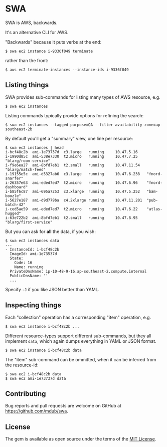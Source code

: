 # SWA

SWA is AWS, backwards.

It's an alternative CLI for AWS.

"Backwards" because it puts verbs at the end:

    $ swa ec2 instance i-9336f049 terminate

rather than the front:

    $ aws ec2 terminate-instances --instance-ids i-9336f049

## Listing things

SWA provides sub-commands for listing many types of AWS resource, e.g.

    $ swa ec2 instances

Listing commands typically provide options for refining the search:

    $ swa ec2 instances --tagged purpose=QA --filter availability-zone=ap-southeast-2b

By default you'll get a "summary" view, one line per resource:

    $ swa ec2 instances | head
    i-bcf48c2b  ami-1e73737d  c3.large   running     10.47.5.16    
    i-1990d85c  ami-538e7330  t2.micro   running     10.47.7.25    "blarg/room-service"
    i-f9e6ea27  ami-8bfd7eb1  t2.small   running     10.47.11.54   "blarg/match-feed"
    i-19155e5c  ami-d5327ab6  c3.large   running     10.47.6.238   "fnord-snarfer"
    i-26357e63  ami-eded7ed7  t2.micro   running     10.47.6.96    "fnord-dashboard"
    i-b85f6c87  ami-695a7253  c3.xlarge  running     10.47.5.252   "bam-boozle"
    i-5627e187  ami-d9d779ba  c4.2xlarge running     10.47.11.201  "pub-batch-42"
    i-ced5ae59  ami-eded7ed7  t2.micro   running     10.47.6.22    "atlas-hugged"
    i-63e722b2  ami-8bfd7eb1  t2.small   running     10.47.8.95    "blarg/first-service"

But you can ask for **all** the data, if you wish:

    $ swa ec2 instances data
    ---
    - InstanceId: i-bcf48c2b
      ImageId: ami-1e73537d
      State:
        Code: 16
        Name: running
      PrivateDnsName: ip-10-48-9-16.ap-southeast-2.compute.internal
      PublicDnsName: ''
      ...

Specify `-J` if you like JSON better than YAML.

## Inspecting things

Each "collection" operation has a corresponding "item" operation, e.g.

    $ swa ec2 instance i-bcf48c2b ...

Different resource-types support different sub-commands, but they all implement `data`, which again dumps everything in YAML or JSON format.

    $ swa ec2 instance i-bcf48c2b data

The "item" sub-command can be ommitted, when it can be inferred from the resource-id:

    $ swa ec2 i-bcf48c2b data
    $ swa ec2 ami-1e73737d data

## Contributing

Bug reports and pull requests are welcome on GitHub at https://github.com/mdub/swa.

## License

The gem is available as open source under the terms of the [MIT License](http://opensource.org/licenses/MIT).
